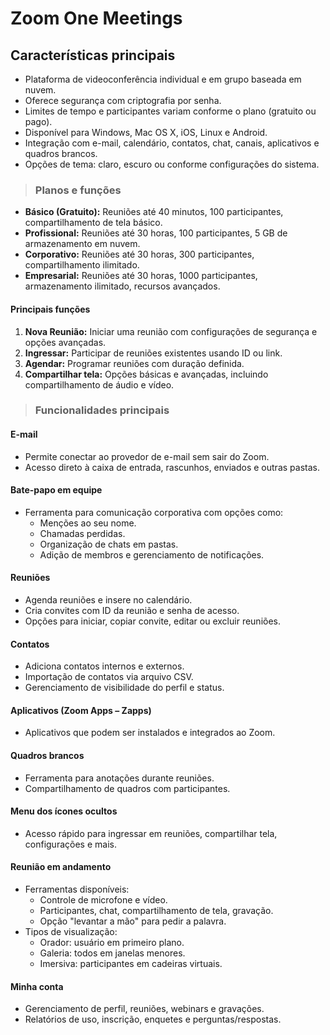 # Zoom One Meetings

## Características principais
- Plataforma de videoconferência individual e em grupo baseada em nuvem.
- Oferece segurança com criptografia por senha.
- Limites de tempo e participantes variam conforme o plano (gratuito ou pago).
- Disponível para Windows, Mac OS X, iOS, Linux e Android.
- Integração com e-mail, calendário, contatos, chat, canais, aplicativos e quadros brancos.
- Opções de tema: claro, escuro ou conforme configurações do sistema.

> ### Planos e funções
- **Básico (Gratuito):** Reuniões até 40 minutos, 100 participantes, compartilhamento de tela básico.
- **Profissional:** Reuniões até 30 horas, 100 participantes, 5 GB de armazenamento em nuvem.
- **Corporativo:** Reuniões até 30 horas, 300 participantes, compartilhamento ilimitado.
- **Empresarial:** Reuniões até 30 horas, 1000 participantes, armazenamento ilimitado, recursos avançados.

#### Principais funções
1. **Nova Reunião:** Iniciar uma reunião com configurações de segurança e opções avançadas.
2. **Ingressar:** Participar de reuniões existentes usando ID ou link.
3. **Agendar:** Programar reuniões com duração definida.
4. **Compartilhar tela:** Opções básicas e avançadas, incluindo compartilhamento de áudio e vídeo.

> ### Funcionalidades principais

#### E-mail
- Permite conectar ao provedor de e-mail sem sair do Zoom.
- Acesso direto à caixa de entrada, rascunhos, enviados e outras pastas.

#### Bate-papo em equipe
- Ferramenta para comunicação corporativa com opções como:
  - Menções ao seu nome.
  - Chamadas perdidas.
  - Organização de chats em pastas.
  - Adição de membros e gerenciamento de notificações.

#### Reuniões
- Agenda reuniões e insere no calendário.
- Cria convites com ID da reunião e senha de acesso.
- Opções para iniciar, copiar convite, editar ou excluir reuniões.

#### Contatos
- Adiciona contatos internos e externos.
- Importação de contatos via arquivo CSV.
- Gerenciamento de visibilidade do perfil e status.

#### Aplicativos (Zoom Apps – Zapps)
- Aplicativos que podem ser instalados e integrados ao Zoom.

#### Quadros brancos
- Ferramenta para anotações durante reuniões.
- Compartilhamento de quadros com participantes.

#### Menu dos ícones ocultos
- Acesso rápido para ingressar em reuniões, compartilhar tela, configurações e mais.

#### Reunião em andamento
- Ferramentas disponíveis:
  - Controle de microfone e vídeo.
  - Participantes, chat, compartilhamento de tela, gravação.
  - Opção "levantar a mão" para pedir a palavra.
- Tipos de visualização:
  - Orador: usuário em primeiro plano.
  - Galeria: todos em janelas menores.
  - Imersiva: participantes em cadeiras virtuais.

#### Minha conta
- Gerenciamento de perfil, reuniões, webinars e gravações.
- Relatórios de uso, inscrição, enquetes e perguntas/respostas.
